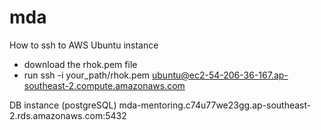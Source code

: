 # mda
How to ssh to AWS Ubuntu instance
- download the rhok.pem file
- run ssh -i your_path/rhok.pem ubuntu@ec2-54-206-36-167.ap-southeast-2.compute.amazonaws.com

DB instance (postgreSQL)
mda-mentoring.c74u77we23gg.ap-southeast-2.rds.amazonaws.com:5432
